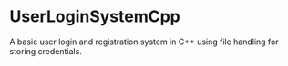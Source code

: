 # UserLoginSystemCpp
A basic user login and registration system in C++ using file handling for storing credentials.
